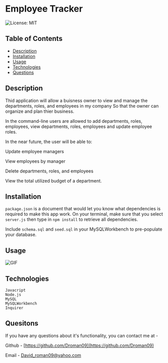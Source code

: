 # Employee Tracker

![License: MIT](https://img.shields.io/badge/license-MIT-brightgreen)

## Table of Contents 
* [Description](#description)
* [Installation](#installation)
* [Usage](#usage)
* [Technologies](#technologies)
* [Questions](#quesitons)

## Description

Thid application will allow a buisness owner to view and manage the departments, roles, and employees in my company
So that the owner can organize and plan thier business.

In the command-line users are allowed to add departments, roles, employees, view departments, roles, employees and update employee roles.

In the near future, the user will be able to:

Update employee managers

View employees by manager

Delete departments, roles, and employees

View the total utilized budget of a department.


## Installation
 `package.json` is a document that would let you know what dependencies is required to make this app work. On your terminal, make sure that you select `server.js` then type in `npm install` to retrieve all dependencies.

Include `schema.sql` and `seed.sql` in your MySQLWorkbench to pre-populate your database. 
 

## Usage
![GIF]() 

## Technologies
    Javacript
    Node.js
    MySQL
    MySQLWorkbench
    Inquirer

## Quesitons

 If you have any questions about it's functionality, you can contact me at -

  Github - [https://github.com/Droman09](https://github.com/Droman09)

  Email - David_roman09@yahoo.com